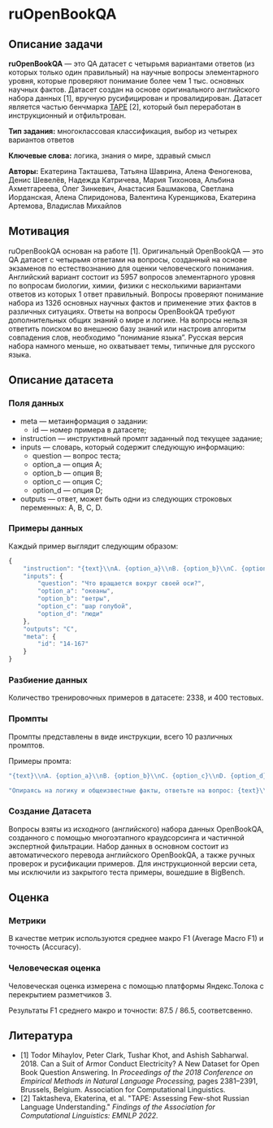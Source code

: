 # ruOpenBookQA

## Описание задачи

**ruOpenBookQA** — это QA датасет с четырьмя вариантами ответов (из которых только один правильный) на научные вопросы элементарного уровня, которые проверяют понимание более чем 1 тыс. основных научных фактов. Датасет создан на основе оригинального английского набора данных [1], вручную русифицирован и провалидирован. Датасет является частью бенчмарка [TAPE](https://tape-benchmark.com/) [2], который был переработан в инструкционный и отфильтрован.

**Тип задания:**  многоклассовая классификация, выбор из четырех вариантов ответов

**Ключевые слова:** логика, знания о мире, здравый смысл

**Авторы:** Екатерина Такташева, Татьяна Шаврина, Алена Феногенова, Денис Шевелёв, Надежда Катричева, Мария Тихонова,  Альбина Ахметгареева, Олег Зинкевич, Анастасия Башмакова, Светлана Иорданская, Алена Спиридонова, Валентина Куренщикова, Екатерина Артемова, Владислав Михайлов

## Мотивация

ruOpenBookQA основан на работе [1]. Оригинальный OpenBookQA — это QA датасет с четырьмя ответами на вопросы, созданный на основе экзаменов по естествознанию для оценки человеческого понимания. Английский вариант состоит из 5957 вопросов элементарного уровня по вопросам биологии, химии, физики с несколькими вариантами ответов из которых 1 ответ правильный. Вопросы проверяют понимание набора из 1326 основных научных фактов и применение этих фактов в различных ситуациях. Ответы на вопросы OpenBookQA требуют дополнительных общих знаний о мире и логике. На вопросы нельзя ответить поиском во внешнюю базу знаний или настроив алгоритм совпадения слов, необходимо “понимание языка”. Русская версия набора намного меньше, но охватывает темы, типичные для русского языка.

## Описание датасета

### Поля данных

- meta — метаинформация о задании:
    - id — номер примера в датасете;
- instruction — инструктивный промпт заданный под текущее задание;
- inputs — словарь, который содержит следующую информацию:
    - question — вопрос теста;
    - option_a — опция A;
    - option_b — опция B;
    - option_c — опция C;
    - option_d — опция D;
- outputs — ответ, может быть одни из следующих строковых переменных: A, B, C, D.

### Примеры данных

Каждый пример выглядит следующим образом:

```jsx
{
    "instruction": "{text}\\nA. {option_a}\\nB. {option_b}\\nC. {option_c}\\nD. {option_d}\\nКакой ответ является правильным? В качестве ответа запишите только букву верного варианта: A, B, C или D без дополнительных объяснений.\\nОтвет: ",
    "inputs": {
        "question": "Что вращается вокруг своей оси?",
        "option_a": "океаны",
        "option_b": "ветры",
        "option_c": "шар голубой",
        "option_d": "люди"
    },
    "outputs": "C",
    "meta": {
        "id": "14-167"
    }
}
```

### Разбиение данных

Количество тренировочных примеров в датасете: 2338, и 400 тестовых.

### Промпты

Промпты представлены в виде инструкции, всего 10 различных промптов.

Примеры промта:

```jsx
"{text}\\nA. {option_a}\\nB. {option_b}\\nC. {option_c}\\nD. {option_d}\\nКакой ответ является правильным? В качестве ответа запишите только букву верного варианта: A, B, C или D без дополнительных объяснений.\\nОтвет:"
```

```jsx
"Опираясь на логику и общеизвестные факты, ответьте на вопрос: {text}\\nA) {option_a}\\nB) {option_b}\\nC) {option_c}\\nD) {option_d}\\nВ качестве ответа запишите только букву верного варианта: A, B, C или D без дополнительных объяснений.\\nОтвет:"
```

### Создание Датасета

Вопросы взяты из исходного (английского) набора данных OpenBookQA, созданного с помощью многоэтапного краудсорсинга и частичной экспертной фильтрации. Набор данных в основном состоит из автоматического перевода английского OpenBookQA, а также ручных проверок и русификации примеров. Для инструкционной версии сета,  мы исключили из закрытого теста примеры, вошедшие в BigBench.

## Оценка

### Метрики

В качестве метрик используются среднее макро F1 (Average Macro F1) и точность (Accuracy).

### Человеческая оценка

Человеческая оценка измерена с помощью платформы Яндекс.Толока с перекрытием разметчиков 3.

Результаты F1 среднего макро и точности: 87.5 / 86.5, соответсвенно.

## Литература

- [1] Todor Mihaylov, Peter Clark, Tushar Khot, and Ashish Sabharwal. 2018. Can a Suit of Armor Conduct Electricity? A New Dataset for Open Book Question Answering. In *Proceedings of the 2018 Conference on Empirical Methods in Natural Language Processing,* pages 2381–2391, Brussels, Belgium. Association for Computational Linguistics.
- [2] Taktasheva, Ekaterina, et al. "TAPE: Assessing Few-shot Russian Language Understanding." *Findings of the Association for Computational Linguistics: EMNLP 2022.*
